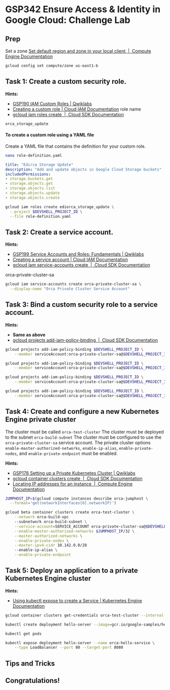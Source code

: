# GSP342 Ensure Access & Identity in Google Cloud: Challenge Lab

## Prep

Set a zone
[Set default region and zone in your local client  \|  Compute Engine Documentation](https://cloud.google.com/compute/docs/gcloud-compute#set_default_zone_and_region_in_your_local_client)

```bash
gcloud config set compute/zone us-east1-b

```

## Task 1: Create a custom security role.

**Hints:**
- [GSP190 IAM Custom Roles \| Qwiklabs](https://www.qwiklabs.com/focuses/1035?parent=catalog)
- [Creating a custom role \| Cloud IAM Documentation](https://cloud.google.com/iam/docs/creating-custom-roles#creating_a_custom_role)
role name 
- [gcloud iam roles create  \|  Cloud SDK Documentation](https://cloud.google.com/sdk/gcloud/reference/iam/roles/create)

`orca_storage_update`

#### To create a custom role using a YAML file

Create a YAML file that contains the definition for your custom role. 

```bash
nano role-definition.yaml

```

```yaml
title: "Edirca Storage Update"
description: "Add and update objects in Google Cloud Storage buckets"
includedPermissions:
- storage.buckets.get
- storage.objects.get
- storage.objects.list
- storage.objects.update
- storage.objects.create

````


```bash
gcloud iam roles create ediorca_storage_update \
  --project $DEVSHELL_PROJECT_ID \
  --file role-definition.yaml


```


## Task 2: Create a service account.

**Hints:**
- [GSP199 Service Accounts and Roles: Fundamentals \| Qwiklabs](https://google.qwiklabs.com/focuses/1038?parent=catalog)
- [Creating a service account \| Cloud IAM Documentation](https://cloud.google.com/iam/docs/creating-managing-service-accounts#creating)
- [gcloud iam service-accounts create  \|  Cloud SDK Documentation](https://cloud.google.com/sdk/gcloud/reference/iam/service-accounts/create)

orca-private-cluster-sa

```bash
gcloud iam service-accounts create orca-private-cluster-sa \
  --display-name "Orca Private Cluster Service Account"

```

## Task 3: Bind a custom security role to a service account.

**Hints:**
- __Same as above__
- [gcloud projects add-iam-policy-binding  \|  Cloud SDK Documentation](https://cloud.google.com/sdk/gcloud/reference/projects/add-iam-policy-binding)

```bash
gcloud projects add-iam-policy-binding $DEVSHELL_PROJECT_ID \
    --member serviceAccount:orca-private-cluster-sa@$DEVSHELL_PROJECT_ID.iam.gserviceaccount.com --role roles/monitoring.viewer

gcloud projects add-iam-policy-binding $DEVSHELL_PROJECT_ID \
    --member serviceAccount:orca-private-cluster-sa@$DEVSHELL_PROJECT_ID.iam.gserviceaccount.com --role roles/monitoring.metricWriter

gcloud projects add-iam-policy-binding $DEVSHELL_PROJECT_ID \
    --member serviceAccount:orca-private-cluster-sa@$DEVSHELL_PROJECT_ID.iam.gserviceaccount.com --role roles/logging.logWriter

gcloud projects add-iam-policy-binding $DEVSHELL_PROJECT_ID \
    --member serviceAccount:orca-private-cluster-sa@$DEVSHELL_PROJECT_ID.iam.gserviceaccount.com --role projects/$DEVSHELL_PROJECT_ID/roles/ediorca_storage_update

```

## Task 4: Create and configure a new Kubernetes Engine private cluster

The cluster must be called `orca-test-cluster`
The cluster must be deployed to the subnet `orca-build-subnet`
The cluster must be configured to use the `orca-private-cluster-sa` service account.
The private cluster options `enable-master-authorized-networks`, `enable-ip-alias`, `enable-private-nodes`, and `enable-private-endpoint` must be enabled.

**Hints:**
- [GSP178 Setting up a Private Kubernetes Cluster \| Qwiklabs ](https://www.qwiklabs.com/focuses/867?parent=catalog)
- [gcloud container clusters create  \|  Cloud SDK Documentation](https://cloud.google.com/sdk/gcloud/reference/container/clusters/create)
- [Locating IP addresses for an instance  \|  Compute Engine Documentation](https://cloud.google.com/compute/docs/instances/view-ip-address)

```bash
JUMPHOST_IP=$(gcloud compute instances describe orca-jumphost \
  --format='get(networkInterfaces[0].networkIP)')

gcloud beta container clusters create orca-test-cluster \
    --network orca-build-vpc
    --subnetwork orca-build-subnet \
    --service-account=SERVICE_ACCOUNT orca-private-cluster-sa@$DEVSHELL_PROJECT_ID.iam.gserviceaccount.com \
    --enable-master-authorized-networks $JUMPHOST_IP/32 \
    --master-authorized-networks \
    --enable-private-nodes \
    --master-ipv4-cidr 10.142.0.0/28
    --enable-ip-alias \
    --enable-private-endpoint

```

## Task 5: Deploy an application to a private Kubernetes Engine cluster

**Hints:**
- [Using kubectl expose to create a Service \| Kubernetes Engine Documentation](https://cloud.google.com/kubernetes-engine/docs/how-to/exposing-apps#using_kubectl_expose_to_create_a_service)

```bash
gcloud container clusters get-credentials orca-test-cluster --internal-ip

kubectl create deployment hello-server --image=gcr.io/google-samples/hello-app:1.0

kubectl get pods

kubectl expose deployment hello-server --name orca-hello-service \
    --type LoadBalancer --port 80 --target-port 8080

```

## Tips and Tricks

## Congratulations!